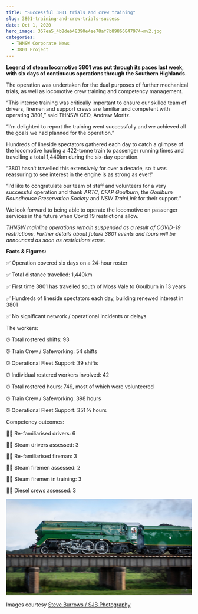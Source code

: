 ```yaml
---
title: "Successful 3801 trials and crew training"
slug: 3801-training-and-crew-trials-success
date: Oct 1, 2020
hero_image: 367ea5_4b8deb48390e4ee78af7b89866847974~mv2.jpg
categories:
  - THNSW Corporate News
  - 3801 Project
---
```



**Legend of steam locomotive 3801 was put through its paces last week, with six days of continuous operations through the Southern Highlands.**

The operation was undertaken for the dual purposes of further mechanical trials, as well as locomotive crew training and competency management.

“This intense training was critically important to ensure our skilled team of drivers, firemen and support crews are familiar and competent with operating 3801,” said THNSW CEO, Andrew Moritz.

“I’m delighted to report the training went successfully and we achieved all the goals we had planned for the operation.”

Hundreds of lineside spectators gathered each day to catch a glimpse of the locomotive hauling a 422-tonne train to passenger running times and travelling a total 1,440km during the six-day operation.

“3801 hasn’t travelled this extensively for over a decade, so it was reassuring to see interest in the engine is as strong as ever!”

“I’d like to congratulate our team of staff and volunteers for a very successful operation and thank *ARTC*, *CFAP Goulburn*, the *Goulburn Roundhouse Preservation Society* and *NSW TrainLink* for their support.”

We look forward to being able to operate the locomotive on passenger services in the future when Covid 19 restrictions allow.

*THNSW mainline operations remain suspended as a result of COVID-19 restrictions. Further details about future 3801 events and tours will be announced as soon as restrictions ease.*

**Facts & Figures:**

✅ Operation covered six days on a 24-hour roster

✅ Total distance travelled: 1,440km

✅ First time 3801 has travelled south of Moss Vale to Goulburn in 13 years

✅ Hundreds of lineside spectators each day, building renewed interest in 3801

✅ No significant network / operational incidents or delays

The workers:

⏰ Total rostered shifts: 93

⏰ Train Crew / Safeworking: 54 shifts

⏰ Operational Fleet Support: 39 shifts

⏰ Individual rostered workers involved: 42

⏰ Total rostered hours: 749, most of which were volunteered

⏰ Train Crew / Safeworking: 398 hours

⏰ Operational Fleet Support: 351 ½ hours

Competency outcomes:

👷‍♂‍ Re-familiarised drivers: 6

👷‍♂‍ Steam drivers assessed: 3

👷‍♂‍ Re-familiarised fireman: 3

👷‍♂‍ Steam firemen assessed: 2

👷‍♂‍ Steam firemen in training: 3

👷‍♂‍ Diesel crews assessed: 3

![ree](367ea5_4c77a7bda3494b2198edfb101be7c60a~mv2.jpg)

Images courtesy [Steve Burrows / SJB Photography](https://www.facebook.com/SJBImage)
